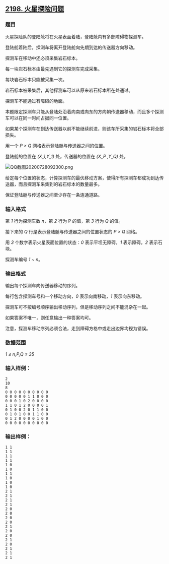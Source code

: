 ## [2198. 火星探险问题](https://www.acwing.com/problem/content/2201/)

### 题目

火星探险队的登陆舱将在火星表面着陆，登陆舱内有多部障碍物探测车。

登陆舱着陆后，探测车将离开登陆舱向先期到达的传送器方向移动。

探测车在移动中还必须采集岩石标本。

每一块岩石标本由最先遇到它的探测车完成采集。

每块岩石标本只能被采集一次。

岩石标本被采集后，其他探测车可以从原来岩石标本所在处通过。

探测车不能通过有障碍的地面。

本题限定探测车只能从登陆处沿着向南或向东的方向朝传送器移动，而且多个探测车可以在同一时间占据同一位置。

如果某个探测车在到达传送器以前不能继续前进，则该车所采集的岩石标本将全部损失。

用一个 *P × Q* 网格表示登陆舱与传送器之间的位置。

登陆舱的位置在 *(X_1,Y_1)* 处，传送器的位置在 *(X_P ,Y_Q)* 处。

 ![QQ截图20200728092300.png](https://cdn.acwing.com/media/article/image/2020/07/28/19_e8757540d0-QQ截图20200728092300.png)

给定每个位置的状态，计算探测车的最优移动方案，使得所有探测车都成功到达传送器，而且探测车采集到的岩石标本的数量最多。

保证登陆舱与传送器之间至少存在一条连通道路。

### 输入格式

第 *1* 行为探测车数 *n*，第 *2* 行为 P 的值，第 *3* 行为 *Q* 的值。

接下来的 *Q* 行是表示登陆舱与传送器之间的位置状态的 *P × Q* 网格。

用 *3* 个数字表示火星表面位置的状态：*0* 表示平坦无障碍，*1* 表示障碍，*2* 表示石块。

探测车编号 *1 ~ n*。

### 输出格式

输出每个探测车向传送器移动的序列。

每行包含探测车号和一个移动方向，*0* 表示向南移动，*1* 表示向东移动。

探测车可不按编号顺序输出移动序列，但是移动序列之间不能混杂在一起。

如果答案不唯一，则任意输出一种答案均可。

注意，探测车移动序列必须合法，走到障碍方格中或走出边界均视为错误。

### 数据范围

*1 ≤ n,P,Q ≤ 35*

### 输入样例：

```
2
10
8
0 0 0 0 0 0 0 0 0 0
0 0 0 0 0 1 1 0 0 0
0 0 0 1 0 2 0 0 0 0
1 1 0 1 2 0 0 0 0 1
0 1 0 0 2 0 1 1 0 0
0 1 0 1 0 0 1 1 0 0
0 1 2 0 0 0 0 1 0 0
0 0 0 0 0 0 0 0 0 0
```

### 输出样例：

```
1 1
1 1
1 1
1 1
1 0
1 0
1 1
1 0
1 0
1 0
2 1
2 1
2 1
2 1
2 0
2 0
2 0
2 0
2 1
2 0
2 0
2 1
2 0
2 1
2 1
2 1
```
